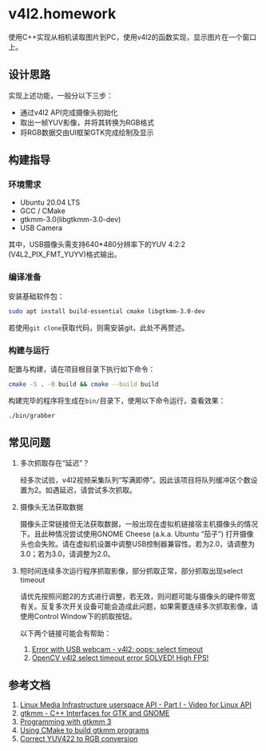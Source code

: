# v4l2.homework

使用C++实现从相机读取图片到PC，使用v4l2的函数实现，显示图片在一个窗口上。

## 设计思路

实现上述功能，一般分以下三步：

- 通过v4l2 API完成摄像头初始化
- 取出一帧YUV影像，并将其转换为RGB格式
- 将RGB数据交由UI框架GTK完成绘制及显示

## 构建指导

### 环境需求

- Ubuntu 20.04 LTS
- GCC / CMake
- gtkmm-3.0(libgtkmm-3.0-dev)
- USB Camera

其中，USB摄像头需支持640*480分辨率下的YUV 4:2:2 (V4L2_PIX_FMT_YUYV)格式输出。

### 编译准备

安装基础软件包：

```bash
sudo apt install build-essential cmake libgtkmm-3.0-dev 
```

若使用`git clone`获取代码，则需安装git，此处不再赘述。

### 构建与运行

配置与构建，请在项目根目录下执行如下命令：

```bash
cmake -S . -B build && cmake --build build
```

构建完毕的程序将生成在`bin/`目录下，使用以下命令运行，查看效果：

```bash
./bin/grabber
```

## 常见问题

1. 多次抓取存在“延迟”？

    经多次试验，v4l2视频采集队列“写满即停”。因此该项目将队列缓冲区个数设置为2。如遇延迟，请尝试多次抓取。

2. 摄像头无法获取数据

    摄像头正常链接但无法获取数据，一般出现在虚拟机链接宿主机摄像头的情况下。且此种情况尝试使用GNOME Cheese (a.k.a. Ubuntu “茄子”) 打开摄像头也会失败。请在虚拟机设置中调整USB控制器兼容性。若为2.0，请调整为3.0；若为3.0，请调整为2.0。

3. 短时间连续多次运行程序抓取影像，部分抓取正常，部分抓取出现select timeout

    请优先按照问题2的方式进行调整，若无效，则问题可能与摄像头的硬件带宽有关。反复多次开关设备可能会造成此问题，如果需要连续多次抓取影像，请使用Control Window下的抓取按钮。
    
    以下两个链接可能会有帮助：

    1. [Error with USB webcam - v4l2: oops: select timeout](https://forums.raspberrypi.com/viewtopic.php?t=35184)
    2. [OpenCV v4l2 select timeout error SOLVED! High FPS!](https://forums.raspberrypi.com/viewtopic.php?t=35689)

## 参考文档

1. [Linux Media Infrastructure userspace API - Part I - Video for Linux API](https://linuxtv.org/downloads/v4l-dvb-apis-new/userspace-api/v4l/v4l2.html)
2. [gtkmm - C++ Interfaces for GTK and GNOME](https://www.gtkmm.org/en/index.html)
3. [Programming with gtkmm 3](https://developer-old.gnome.org/gtkmm-tutorial/3.24/index.html.en)
4. [Using CMake to build gtkmm programs](https://wiki.gnome.org/Projects/gtkmm/UsingCMake)
5. [Correct YUV422 to RGB conversion](https://stackoverflow.com/questions/8042563/correct-yuv422-to-rgb-conversion)